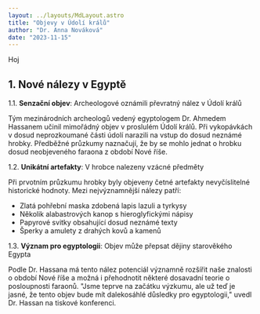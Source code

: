 ```yaml
---
layout: ../layouts/MdLayout.astro
title: "Objevy v Údolí králů"
author: "Dr. Anna Nováková"
date: "2023-11-15"
---
```


Hoj

## 1. Nové nálezy v Egyptě

1.1. **Senzační objev**: Archeologové oznámili převratný nález v Údolí králů

Tým mezinárodních archeologů vedený egyptologem Dr. Ahmedem Hassanem učinil mimořádný objev v proslulém Údolí králů. Při vykopávkách v dosud neprozkoumané části údolí narazili na vstup do dosud neznámé hrobky. Předběžné průzkumy naznačují, že by se mohlo jednat o hrobku dosud neobjeveného faraona z období Nové říše.

1.2. **Unikátní artefakty**: V hrobce nalezeny vzácné předměty

Při prvotním průzkumu hrobky byly objeveny četné artefakty nevyčíslitelné historické hodnoty. Mezi nejvýznamnější nálezy patří:

- Zlatá pohřební maska zdobená lapis lazuli a tyrkysy
- Několik alabastrových kanop s hieroglyfickými nápisy
- Papyrové svitky obsahující dosud neznámé texty
- Šperky a amulety z drahých kovů a kamenů

1.3. **Význam pro egyptologii**: Objev může přepsat dějiny starověkého Egypta

Podle Dr. Hassana má tento nález potenciál významně rozšířit naše znalosti o období Nové říše a možná i přehodnotit některé dosavadní teorie o posloupnosti faraonů. "Jsme teprve na začátku výzkumu, ale už teď je jasné, že tento objev bude mít dalekosáhlé důsledky pro egyptologii," uvedl Dr. Hassan na tiskové konferenci.